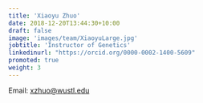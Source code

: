 ```yaml
---
title: 'Xiaoyu Zhuo'
date: 2018-12-20T13:44:30+10:00
draft: false
image: 'images/team/XiaoyuLarge.jpg'
jobtitle: 'Instructor of Genetics'
linkedinurl: "https://orcid.org/0000-0002-1400-5609"
promoted: true
weight: 3
---
```


Email: xzhuo@wustl.edu